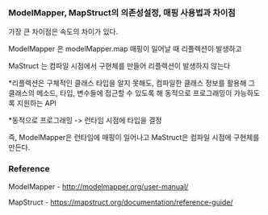 ### ModelMapper, MapStruct의 의존성설정, 매핑 사용법과 차이점

가장 큰 차이점은 속도의 차이가 있다.

ModelMapper 은 modelMapper.map 매핑이 일어날 때 리플렉션이 발생하고

MaStruct 는 컴파일 시점에서 구현체를 만들어 리플렉션이 발생하지 않는다

*리플렉션은 구체적인 클래스 타입을 알지 못해도, 컴파일한 클래스 정보를 활용해 그 클래스의 메소드, 타입, 변수들에 접근할  수 있도록 해 동적으로 프로그래밍이 가능하도록 지원하는 API

*동적으로 프로그래밍 -> 런타임 시점에 타입을 결정

즉, ModelMapper은 런타임에 매핑이 일어나고 MaStruct은 컴파일 시점에 구현체를 만든다.

### Reference 

ModelMapper - http://modelmapper.org/user-manual/

MapStruct - https://mapstruct.org/documentation/reference-guide/

